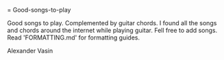 = Good-songs-to-play

Good songs to play. Complemented by guitar chords.
I found all the songs and chords around the internet while playing guitar.
Fell free to add songs. Read 'FORMATTING.md' for formatting guides.

Alexander Vasin
